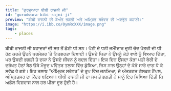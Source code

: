 ```yaml
---
title: "ਗੁਰਦੁਆਰਾ ਬੀਬੀ ਰਾਜਨੀ ਜੀ"
id: "gurudwara-bibi-rajni-ji"
preview: "ਬੀਬੀ ਰਾਜਨੀ ਦੀ ਬੇਅੰਤ ਭਗਤੀ ਅਤੇ ਅਮ੍ਰਿਤ ਸਰੋਵਰ ਦੀ ਅਦਭੁੱਤ ਕਹਾਣੀ।"
image: "https://i.ibb.co/0ymRcXXX/image.png"
tags:  
    - places
---
```

ਬੀਬੀ ਰਾਜਨੀ ਜੀ ਬਹਾਦਰਾਂ ਦੀ ਸਭ ਤੋਂ ਛੋਟੀ ਧੀ ਸਨ। ਪੱਟੀ ਦੇ ਧਨੀ ਜਮੀੰਦਾਰ ਦੁਨੀ ਚੰਦ ਖੱਤਰੀ ਦੀ ਧੀ ਹੋਣ ਕਰਕੇ ਉਹਨੇ ਪਰਮੇਸ਼ਰ ’ਤੇ ਨਿਰਭਰਤਾ ਦਿਖਾਈ। ਉਸਦੇ ਪਿਤਾ ਨੇ ਉਸਨੂੰ ਕੋੜੇ ਵਾਲੇ ਨੂੰ ਵਿਆਹ ਦਿੱਤਾ, ਪਰ ਉਸਦੀ ਭਗਤੀ ਤੇ ਦਯਾ ਨੇ ਉਸਦੇ ਜੀਵਨ ਨੂੰ ਬਦਲ ਦਿੱਤਾ। ਇਕ ਦਿਨ ਉਸਦਾ ਕੋੜਾ ਪਤੀ ਬੇਰੀ ਦੇ ਦਰੱਖਤ ਹੇਠਾਂ ਬੈਠ ਓਥੇ ਮੌਜੂਦ ਪਵਿੱਤਰ ਤਲਾਬ ਵਿੱਚ ਡੁੱਬਿਆ, ਜਿਸ ਨਾਲ ਉਨ੍ਹਾਂ ਦੇ ਕੋੜੇ ਸਾਰੇ ਦਾਗ ਧੋ ਕੇ ਸਵੱਛ ਹੋ ਗਏ। ਇਹ ਤਲਾਬ “ਅੰਮ੍ਰਿਤ ਸਰੋਵਰ” ਦੇ ਰੂਪ ਵਿੱਚ ਜਨਮਿਆ, ਜੋ ਅੰਤਰਗਤ ਗੋਲਡਨ ਟੈਂਪਲ, ਅੰਮ੍ਰਿਤਸਰ ਦਾ ਕੇਂਦਰ ਬਣਿਆ। ਬੀਬੀ ਰਾਜਨੀ ਜੀ ਦਾ ਜਪ ਤੇ ਭਗਤੀ ਨੇ ਸਾਨੂੰ ਇਹ ਸਿਖਿਆ ਦਿੱਤੀ ਕਿ ਅਡੋਲ ਵਿਸ਼ਵਾਸ ਨਾਲ ਹਰ ਪੀੜਾ ਦੂਰ ਹੁੰਦੀ ਹੈ।
